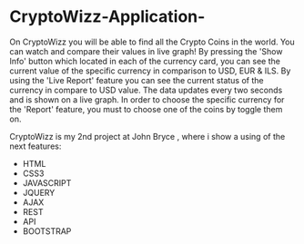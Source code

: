 # CryptoWizz-Application-

On CryptoWizz you will be able to find all the Crypto Coins in the world. You can watch and compare their values in live graph!
By pressing the 'Show Info' button which located in each of the currency card, you can see the current value of the specific currency in comparison to USD, EUR & ILS.
By using the 'Live Report' feature you can see the current status of the currency in compare to USD value.
The data updates every two seconds and is shown on a live graph.
In order to choose the specific currency for the 'Report' feature, you must to choose one of the coins by toggle them on.

CryptoWizz is my 2nd project at John Bryce , where i show a using of the next features:

- HTML
- CSS3
- JAVASCRIPT
- JQUERY
- AJAX
- REST
- API
- BOOTSTRAP
